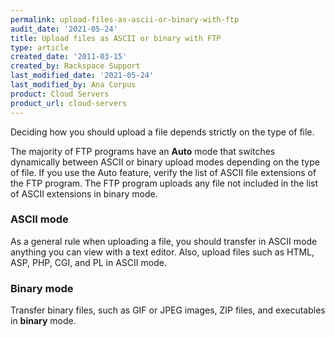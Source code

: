 ```yaml
---
permalink: upload-files-as-ascii-or-binary-with-ftp
audit_date: '2021-05-24'
title: Upload files as ASCII or binary with FTP
type: article
created_date: '2011-03-15'
created_by: Rackspace Support
last_modified_date: '2021-05-24'
last_modified_by: Ana Corpus
product: Cloud Servers
product_url: cloud-servers
---
```


Deciding how you should upload a file depends strictly on the type of file.

The majority of FTP programs have an **Auto** mode that switches dynamically
between ASCII or binary upload modes depending on the type of file. If you use
the Auto feature, verify the list of ASCII file extensions of the FTP program.
The FTP program uploads any file not included in the list of ASCII extensions
in binary mode.

### ASCII mode

As a general rule when uploading a file, you should transfer in ASCII mode anything you
can view with a text editor. Also, upload files such as HTML, ASP, PHP, CGI, and PL in
ASCII mode.

### Binary mode

Transfer binary files, such as GIF or JPEG images, ZIP files, and executables in
**binary** mode.
